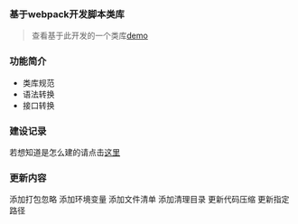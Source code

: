 ### 基于webpack开发脚本类库

>查看基于此开发的一个类库[demo](https://ymc-github.github.io/jsLib-dev-tool/demo/index.html)

### 功能简介

 - 类库规范
 - 语法转换
 - 接口转换

### 建设记录
若想知道是怎么建的请点击[这里](./HISTORY.md)

### 更新内容
添加打包忽略
添加环境变量
添加文件清单
添加清理目录
更新代码压缩
更新指定路径
